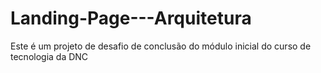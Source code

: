 # Landing-Page---Arquitetura
Este é um projeto de desafio de conclusão do módulo inicial do curso de tecnologia da DNC
